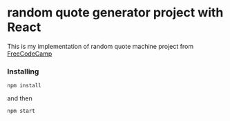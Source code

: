 # random quote generator project with React

This is my implementation of random quote machine project from [FreeCodeCamp](https://learn.freecodecamp.org/front-end-libraries/front-end-libraries-projects/build-a-random-quote-machine/)

### Installing

```
npm install
```
and then
```
npm start
```
